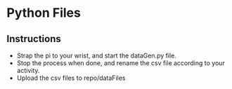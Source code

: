 # Python Files

## Instructions
- Strap the pi to your wrist, and start the dataGen.py file.
- Stop the process when done, and rename the csv file according to your activity.
- Upload the csv files to repo/dataFiles
